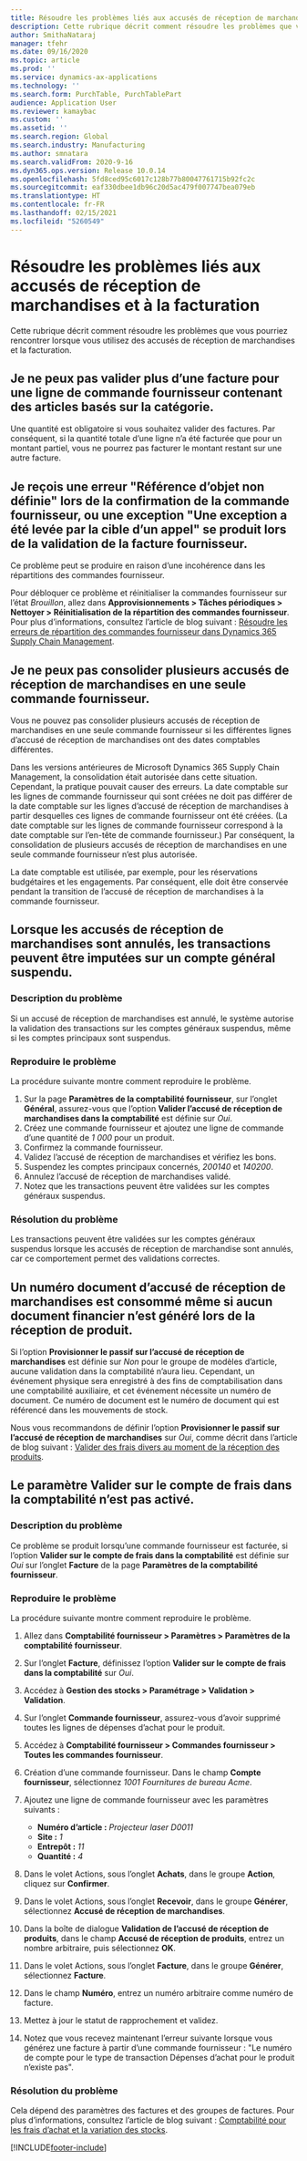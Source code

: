 ```yaml
---
title: Résoudre les problèmes liés aux accusés de réception de marchandises et à la facturation
description: Cette rubrique décrit comment résoudre les problèmes que vous pourriez rencontrer lorsque vous utilisez des accusés de réception de marchandises et la facturation.
author: SmithaNataraj
manager: tfehr
ms.date: 09/16/2020
ms.topic: article
ms.prod: ''
ms.service: dynamics-ax-applications
ms.technology: ''
ms.search.form: PurchTable, PurchTablePart
audience: Application User
ms.reviewer: kamaybac
ms.custom: ''
ms.assetid: ''
ms.search.region: Global
ms.search.industry: Manufacturing
ms.author: smnatara
ms.search.validFrom: 2020-9-16
ms.dyn365.ops.version: Release 10.0.14
ms.openlocfilehash: 5fd8ced95c6017c128b77b80047761715b92fc2c
ms.sourcegitcommit: eaf330dbee1db96c20d5ac479f007747bea079eb
ms.translationtype: HT
ms.contentlocale: fr-FR
ms.lasthandoff: 02/15/2021
ms.locfileid: "5260549"
---
```

# <a name="troubleshoot-product-receipts-and-invoicing"></a>Résoudre les problèmes liés aux accusés de réception de marchandises et à la facturation

Cette rubrique décrit comment résoudre les problèmes que vous pourriez rencontrer lorsque vous utilisez des accusés de réception de marchandises et la facturation.

## <a name="i-cant-post-more-than-one-invoice-for-a-purchase-order-line-that-has-category-based-items"></a>Je ne peux pas valider plus d’une facture pour une ligne de commande fournisseur contenant des articles basés sur la catégorie.

Une quantité est obligatoire si vous souhaitez valider des factures. Par conséquent, si la quantité totale d’une ligne n’a été facturée que pour un montant partiel, vous ne pourrez pas facturer le montant restant sur une autre facture.

## <a name="i-receive-an-object-reference-not-set-error-during-purchase-order-confirmation-or-an-exception-has-been-thrown-by-the-target-of-an-invocation-exception-occurs-during-vendor-invoice-posting"></a>Je reçois une erreur "Référence d’objet non définie" lors de la confirmation de la commande fournisseur, ou une exception "Une exception a été levée par la cible d’un appel" se produit lors de la validation de la facture fournisseur.

Ce problème peut se produire en raison d’une incohérence dans les répartitions des commandes fournisseur.

Pour débloquer ce problème et réinitialiser la commandes fournisseur sur l’état *Brouillon*, allez dans **Approvisionnements \> Tâches périodiques \> Nettoyer \> Réinitialisation de la répartition des commandes fournisseur**. Pour plus d’informations, consultez l’article de blog suivant : [Résoudre les erreurs de répartition des commandes fournisseur dans Dynamics 365 Supply Chain Management](https://cloudblogs.microsoft.com/dynamics365/it/2020/08/12/resolve-po-distribution-errors-in-dynamics-365-supply-chain-management/).

## <a name="i-cant-consolidate-multiple-product-receipts-into-a-single-purchase-order"></a>Je ne peux pas consolider plusieurs accusés de réception de marchandises en une seule commande fournisseur.

Vous ne pouvez pas consolider plusieurs accusés de réception de marchandises en une seule commande fournisseur si les différentes lignes d’accusé de réception de marchandises ont des dates comptables différentes.

Dans les versions antérieures de Microsoft Dynamics 365 Supply Chain Management, la consolidation était autorisée dans cette situation. Cependant, la pratique pouvait causer des erreurs. La date comptable sur les lignes de commande fournisseur qui sont créées ne doit pas différer de la date comptable sur les lignes d’accusé de réception de marchandises à partir desquelles ces lignes de commande fournisseur ont été créées. (La date comptable sur les lignes de commande fournisseur correspond à la date comptable sur l’en-tête de commande fournisseur.) Par conséquent, la consolidation de plusieurs accusés de réception de marchandises en une seule commande fournisseur n’est plus autorisée.

La date comptable est utilisée, par exemple, pour les réservations budgétaires et les engagements. Par conséquent, elle doit être conservée pendant la transition de l’accusé de réception de marchandises à la commande fournisseur.

## <a name="when-product-receipts-are-canceled-transactions-can-be-posted-to-a-suspended-ledger-account"></a>Lorsque les accusés de réception de marchandises sont annulés, les transactions peuvent être imputées sur un compte général suspendu.

### <a name="issue-description"></a>Description du problème

Si un accusé de réception de marchandises est annulé, le système autorise la validation des transactions sur les comptes généraux suspendus, même si les comptes principaux sont suspendus.

### <a name="reproduce-the-issue"></a>Reproduire le problème

La procédure suivante montre comment reproduire le problème.

1. Sur la page **Paramètres de la comptabilité fournisseur**, sur l’onglet **Général**, assurez-vous que l’option **Valider l’accusé de réception de marchandises dans la comptabilité** est définie sur *Oui*.
1. Créez une commande fournisseur et ajoutez une ligne de commande d’une quantité de *1 000* pour un produit.
1. Confirmez la commande fournisseur.
1. Validez l’accusé de réception de marchandises et vérifiez les bons.
1. Suspendez les comptes principaux concernés, *200140* et *140200*.
1. Annulez l’accusé de réception de marchandises validé.
1. Notez que les transactions peuvent être validées sur les comptes généraux suspendus.

### <a name="issue-resolution"></a>Résolution du problème

Les transactions peuvent être validées sur les comptes généraux suspendus lorsque les accusés de réception de marchandise sont annulés, car ce comportement permet des validations correctes.

## <a name="a-product-receipt-voucher-number-is-consumed-even-if-no-financial-voucher-is-generated-during-product-receipt"></a>Un numéro document d’accusé de réception de marchandises est consommé même si aucun document financier n’est généré lors de la réception de produit.

Si l’option **Provisionner le passif sur l’accusé de réception de marchandises** est définie sur *Non* pour le groupe de modèles d’article, aucune validation dans la comptabilité n’aura lieu. Cependant, un événement physique sera enregistré à des fins de comptabilisation dans une comptabilité auxiliaire, et cet événement nécessite un numéro de document. Ce numéro de document est le numéro de document qui est référencé dans les mouvements de stock.

Nous vous recommandons de définir l’option **Provisionner le passif sur l’accusé de réception de marchandises** sur *Oui*, comme décrit dans l’article de blog suivant : [Valider des frais divers au moment de la réception des produits](https://cloudblogs.microsoft.com/dynamics365/no-audience/2014/11/11/post-misc-charges-at-time-of-product-receipt/).

## <a name="the-post-to-charge-account-in-ledger-setting-isnt-turned-on"></a>Le paramètre Valider sur le compte de frais dans la comptabilité n’est pas activé.

### <a name="issue-description"></a>Description du problème

Ce problème se produit lorsqu’une commande fournisseur est facturée, si l’option **Valider sur le compte de frais dans la comptabilité** est définie sur *Oui* sur l’onglet **Facture** de la page **Paramètres de la comptabilité fournisseur**.

### <a name="reproduce-the-issue"></a>Reproduire le problème

La procédure suivante montre comment reproduire le problème.

1. Allez dans **Comptabilité fournisseur \> Paramètres \> Paramètres de la comptabilité fournisseur**.
1. Sur l’onglet **Facture**, définissez l’option **Valider sur le compte de frais dans la comptabilité** sur *Oui*.
1. Accédez à **Gestion des stocks \> Paramétrage \> Validation \> Validation**.
1. Sur l’onglet **Commande fournisseur**, assurez-vous d’avoir supprimé toutes les lignes de dépenses d’achat pour le produit.
1. Accédez à **Comptabilité fournisseur \> Commandes fournisseur \> Toutes les commandes fournisseur**.
1. Création d’une commande fournisseur. Dans le champ **Compte fournisseur**, sélectionnez *1001 Fournitures de bureau Acme*.
1. Ajoutez une ligne de commande fournisseur avec les paramètres suivants :

    - **Numéro d’article :** *Projecteur laser D0011*
    - **Site :** *1*
    - **Entrepôt :** *11*
    - **Quantité :** *4*

1. Dans le volet Actions, sous l’onglet **Achats**, dans le groupe **Action**, cliquez sur **Confirmer**.
1. Dans le volet Actions, sous l’onglet **Recevoir**, dans le groupe **Générer**, sélectionnez **Accusé de réception de marchandises**.
1. Dans la boîte de dialogue **Validation de l’accusé de réception de produits**, dans le champ **Accusé de réception de produits**, entrez un nombre arbitraire, puis sélectionnez **OK**.
1. Dans le volet Actions, sous l’onglet **Facture**, dans le groupe **Générer**, sélectionnez **Facture**.
1. Dans le champ **Numéro**, entrez un numéro arbitraire comme numéro de facture.
1. Mettez à jour le statut de rapprochement et validez.
1. Notez que vous recevez maintenant l’erreur suivante lorsque vous générez une facture à partir d’une commande fournisseur : "Le numéro de compte pour le type de transaction Dépenses d’achat pour le produit n’existe pas".

### <a name="issue-resolution"></a>Résolution du problème

Cela dépend des paramètres des factures et des groupes de factures. Pour plus d’informations, consultez l’article de blog suivant : [Comptabilité pour les frais d’achat et la variation des stocks](https://cloudblogs.microsoft.com/dynamics365/no-audience/2014/12/15/accounting-for-purchase-charge-and-stock-variation/).


[!INCLUDE[footer-include](../../includes/footer-banner.md)]